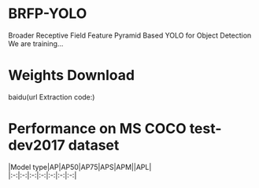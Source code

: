 # BRFP-YOLO
Broader Receptive Field Feature Pyramid Based YOLO for Object Detection\
We are training...
# Weights Download
baidu(url Extraction code:)
# Performance on MS COCO test-dev2017 dataset
|Model type|AP|AP50|AP75|APS|APM||APL|\
|:-:|:-:|:-:|:-:|:-:|:-:|:-:|
